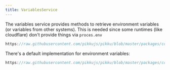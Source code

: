 ```yaml
---
title: VariablesService
---
```


The variables service provides methods to retrieve environment variables (or variables from other systems). This is needed since some runtimes (like cloudflare) don't provide things via `proces.env`

```typescript reference title="variables-service.ts"
https://raw.githubusercontent.com/pikkujs/pikku/blob/master/packages/core/src/services/variables-service.ts
```

There's a default implementation for environment variables:

```typescript reference title="local-variables.ts"
https://raw.githubusercontent.com/pikkujs/pikku/blob/master/packages/core/src/services/local-variables.ts
```
